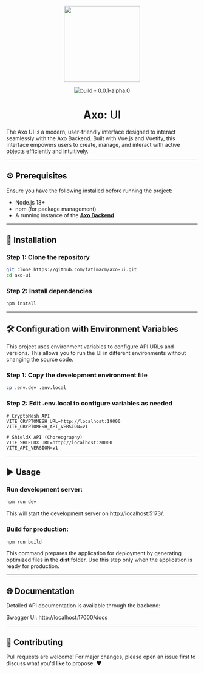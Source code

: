<p align="center"> <img width="200" src="./src/assets/logo.png" /> </p> <div align="center"> <a href="https://test.pypi.org/project/mictlanx/"><img src="https://img.shields.io/badge/version-0.0.1--alpha.0-green" alt="build - 0.0.1-alpha.0"></a> </div> <div align="center"> <h1>Axo: <span style="font-weight:normal;">UI</span></h1> </div>

The Axo UI is a modern, user-friendly interface designed to interact seamlessly with the Axo Backend. Built with Vue.js and Vuetify, this interface empowers users to create, manage, and interact with active objects efficiently and intuitively.

---

## ⚙️ Prerequisites
Ensure you have the following installed before running the project:

- Node.js 18+
- npm (for package management)
- A running instance of the **[Axo Backend](https://github.com/fatimacm/axo-backend)**

---

## 🚀 Installation
### Step 1: Clone the repository
```sh
git clone https://github.com/fatimacm/axo-ui.git
cd axo-ui
```

### Step 2: Install dependencies
```sh
npm install
```

---

## 🛠️ Configuration with Environment Variables

This project uses environment variables to configure API URLs and versions. This allows you to run the UI in different environments without changing the source code.

### Step 1: Copy the development environment file
```sh
cp .env.dev .env.local
```

### Step 2: Edit .env.local to configure variables as needed
```env
# CryptoMesh API
VITE_CRYPTOMESH_URL=http://localhost:19000
VITE_CRYPTOMESH_API_VERSION=v1

# ShieldX API (Choreography)
VITE_SHIELDX_URL=http://localhost:20000
VITE_API_VERSION=v1
```

---

## ▶️ Usage
### Run development server:
```sh
npm run dev
```
This will start the development server on http://localhost:5173/.

### Build for production:
```sh
npm run build
```
This command prepares the application for deployment by generating optimized files in the **dist** folder. Use this step only when the application is ready for production.

---


## 🌐 Documentation
Detailed API documentation is available through the backend:

Swagger UI: http://localhost:17000/docs

---

## 💬 Contributing
Pull requests are welcome! For major changes, please open an issue first to discuss what you'd like to propose. ❤️


